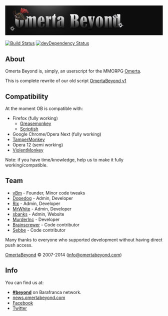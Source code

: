 ![OBv2](images/logo.png "Omerta Beyond v2")

[![Build Status](https://travis-ci.org/OmertaBeyond/OBv2.svg?branch=master)](https://travis-ci.org/OmertaBeyond/OBv2)
[![devDependency Status](https://david-dm.org/OmertaBeyond/OBv2/dev-status.svg?theme=shields.io)](https://david-dm.org/OmertaBeyond/OBv2#info=devDependencies)

## About

Omerta Beyond is, simply, an userscript for the MMORPG [Omerta](http://www.barafranca.com).

This is complete rewrite of our old script [OmertaBeyond v1](https://github.com/OmertaBeyond/OmertaBeyond)


## Compatibility

At the moment OB is compatible with:

* Firefox (fully working)
  * [Greasemonkey](https://addons.mozilla.org/en-US/firefox/addon/greasemonkey/)
  * [Scriptish](https://addons.mozilla.org/en-US/firefox/addon/scriptish/)
* Google Chrome/Opera Next (fully working)
 * [TamperMonkey](https://chrome.google.com/webstore/detail/tampermonkey/dhdgffkkebhmkfjojejmpbldmpobfkfo)
* Opera 12 (semi working)
 * [ViolentMonkey](https://addons.opera.com/en/extensions/details/violent-monkey/)

Note: if you have time/knowledge, help us to make it fully working/compatible.


## Team
* [vBm](https://github.com/vBm) - Founder, Minor code tweaks
* [Dopedog](https://github.com/TheDopedog) - Admin, Developer
* [Rix](https://github.com/Gwildor) - Admin, Developer
* [MrWhite](https://github.com/Ivdbroek85) - Admin, Developer
* [sbanks](https://github.com/susanbanks) - Admin, Website
* [MurderInc](https://github.com/baelor) - Developer
* [Brainscrewer](https://github.com/Brainscrewer) - Code contributor
* [Sebbe](https://github.com/Sebbe) - Code contributor

Many thanks to everyone who supported development without having direct push access.

[OmertaBeyond](http://www.omertabeyond.com/) © 2007-2014 (info@omertabeyond.com)


## Info

You can find us at:

 * [**#beyond**](irc://irc.barafranca.com/beyond "irc://irc.barafranca.com/beyond") on Barafranca network.
 * [news.omertabeyond.com](http://news.omertabeyond.com)
 * [Facebook](http://www.facebook.com/OmertaBeyond)
 * [Twitter](http://twitter.com/omertabeyond)
